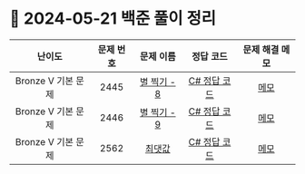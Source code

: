 # 📅 2024-05-21 백준 풀이 정리

| 난이도 | 문제 번호 | 문제 이름 | 정답 코드 | 문제 해결 메모 |
| :--: | :--: | :--: | :--: | :--: |
| Bronze V 기본 문제 | 2445 | [별 찍기 - 8](https://www.acmicpc.net/problem/2445) | [C# 정답 코드](../bojSolutions/2025-05-15/2445.cs) | [메모](../../bojSolutions/2025-05-16/2445_memo.md) |
| Bronze V 기본 문제 | 2446 | [별 찍기 - 9](https://www.acmicpc.net/problem/2446) | [C# 정답 코드](../bojSolutions/2025-05-15/2446.cs) | [메모](../../bojSolutions/2025-05-16/2446_memo.md) |
| Bronze V 기본 문제 | 2562 | [최댓값](https://www.acmicpc.net/problem/2562) | [C# 정답 코드](../bojSolutions/2025-05-15/2562.cs) | [메모](../../bojSolutions/2025-05-16/2562_memo.md) |

